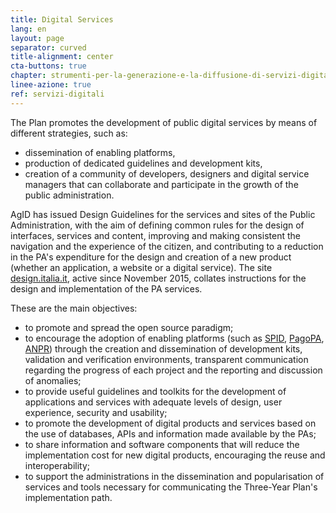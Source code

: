 ```yaml
---
title: Digital Services
lang: en
layout: page
separator: curved
title-alignment: center
cta-buttons: true
chapter: strumenti-per-la-generazione-e-la-diffusione-di-servizi-digitali
linee-azione: true
ref: servizi-digitali
---
```

The Plan promotes the development of public digital services by means of different strategies, such as:
- dissemination of enabling platforms, 
- production of dedicated guidelines and development kits, 
- creation of a community of developers, designers and digital service managers that can collaborate and participate in the growth of the public administration.

AgID has issued Design Guidelines for the services and sites of the Public Administration, with the aim of defining common rules for the design of interfaces, services and content, improving and making consistent the navigation and the experience of the citizen, and contributing to a reduction in the PA&#39;s expenditure for the design and creation of a new product (whether an application, a website or a digital service). The site [design.italia.it](http://design.italia.it), active since November 2015, collates instructions for the design and implementation of the PA services.

These are the main objectives:

- to promote and spread the open source paradigm;
- to encourage the adoption of enabling platforms (such as [SPID](http://www.spid.gov.it), [PagoPA](http://www.agid.gov.it/agenda-digitale/pubblica-amministrazione/pagamenti-elettronici), [ANPR](http://www.agid.gov.it/agenda-digitale/pubblica-amministrazione/anagrafe-nazionale-anpr)) through the creation and dissemination of development kits, validation and verification environments, transparent communication regarding the progress of each project and the reporting and discussion of anomalies;
- to provide useful guidelines and toolkits for the development of applications and services with adequate levels of design, user experience, security and usability;
- to promote the development of digital products and services based on the use of databases, APIs and information made available by the PAs;
- to share information and software components that will reduce the implementation cost for new digital products, encouraging the reuse and interoperability;
- to support the administrations in the dissemination and popularisation of services and tools necessary for communicating the Three-Year Plan&#39;s implementation path.
